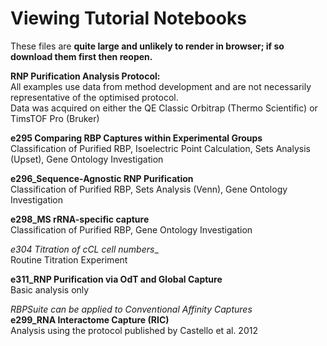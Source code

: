# __Viewing Tutorial Notebooks__  
  
These files are __quite large and unlikely to render in browser; if so download them first then reopen.__  
  
__RNP Purification Analysis Protocol:__  
All examples use data from method development and are not necessarily representative of the optimised protocol.  
Data was acquired on either the QE Classic Orbitrap (Thermo Scientific) or TimsTOF Pro (Bruker)  
  
__e295 Comparing RBP Captures within Experimental Groups__  
Classification of Purified RBP, Isoelectric Point Calculation, Sets Analysis (Upset), Gene Ontology Investigation  
  
__e296_Sequence-Agnostic RNP Purification__  
Classification of Purified RBP, Sets Analysis (Venn), Gene Ontology Investigation  
  
__e298_MS rRNA-specific capture__  
Classification of Purified RBP, Gene Ontology Investigation  
  
__e304_ Titration of cCL cell numbers__  
Routine Titration Experiment  
  
__e311_RNP Purification via OdT and Global Capture__  
Basic analysis only  
  
_RBPSuite can be applied to Conventional Affinity Captures_  
__e299_RNA Interactome Capture (RIC)__  
Analysis using the protocol published by Castello et al. 2012   
